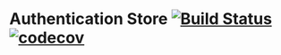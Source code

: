 # Authentication Store [![Build Status](https://travis-ci.org/bhop/auth-store.svg?branch=master)](https://travis-ci.org/bhop/auth-store) [![codecov](https://codecov.io/gh/bhop/auth-store/branch/master/graph/badge.svg)](https://codecov.io/gh/bhop/auth-store)